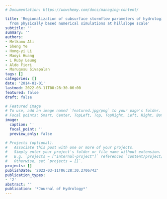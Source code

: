```yaml
---
# Documentation: https://wowchemy.com/docs/managing-content/

title: 'Regionalization of subsurface stormflow parameters of hydrologic models: Up-scaling
  from physically based numerical simulations at hillslope scale'
subtitle: ''
summary: ''
authors:
- Melkamu Ali
- Sheng Ye
- Hong-yi Li
- Maoyi Huang
- L Ruby Leung
- Aldo Fiori
- Murugesu Sivapalan
tags: []
categories: []
date: '2014-01-01'
lastmod: 2022-03-11T00:28:30-06:00
featured: false
draft: false

# Featured image
# To use, add an image named `featured.jpg/png` to your page's folder.
# Focal points: Smart, Center, TopLeft, Top, TopRight, Left, Right, BottomLeft, Bottom, BottomRight.
image:
  caption: ''
  focal_point: ''
  preview_only: false

# Projects (optional).
#   Associate this post with one or more of your projects.
#   Simply enter your project's folder or file name without extension.
#   E.g. `projects = ["internal-project"]` references `content/project/deep-learning/index.md`.
#   Otherwise, set `projects = []`.
projects: []
publishDate: '2022-03-11T06:28:30.270674Z'
publication_types:
- '2'
abstract: ''
publication: '*Journal of Hydrology*'
---
```

